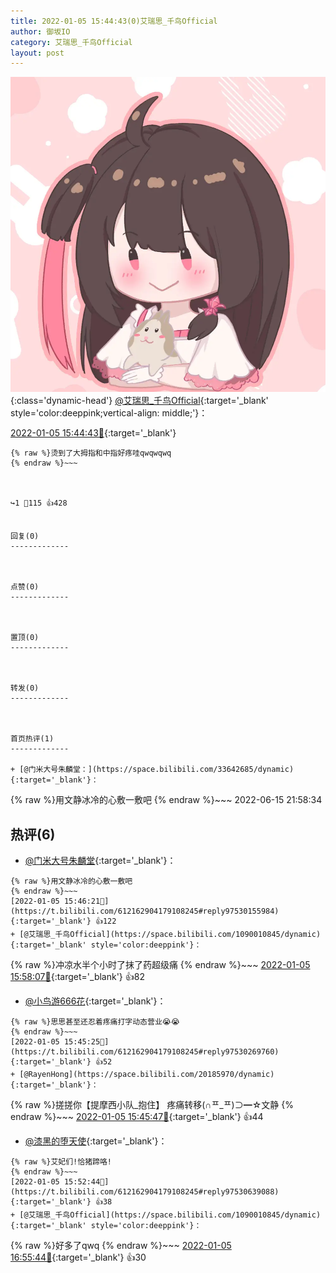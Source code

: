```yaml
---
title: 2022-01-05 15:44:43(0)艾瑞思_千鸟Official
author: 御坂IO
category: 艾瑞思_千鸟Official
layout: post
---
```


![img](/images/7e08840c56f251de28bdf766b647bd5fe9a5d50a.jpg){:class='dynamic-head'}
[@艾瑞思_千鸟Official](https://space.bilibili.com/1090010845/dynamic){:target='_blank' style='color:deeppink;vertical-align: middle;'}：

[2022-01-05 15:44:43🔗](https://t.bilibili.com/612162904179108245){:target='_blank'}

~~~
{% raw %}烫到了大拇指和中指好疼哇qwqwqwq
{% endraw %}~~~



↪️1 💬115 👍428


回复(0)
-------------



点赞(0)
-------------



置顶(0)
-------------



转发(0)
-------------



首页热评(1)
-------------

+ [@门米大号朱麟堂：](https://space.bilibili.com/33642685/dynamic){:target='_blank'}：
~~~
{% raw %}用文静冰冷的心敷一敷吧
{% endraw %}~~~
2022-06-15 21:58:34


热评(6)
-------------

+ [@门米大号朱麟堂](https://space.bilibili.com/33642685/dynamic){:target='_blank'}：
~~~
{% raw %}用文静冰冷的心敷一敷吧
{% endraw %}~~~
[2022-01-05 15:46:21🔗](https://t.bilibili.com/612162904179108245#reply97530155984){:target='_blank'} 👍122
+ [@艾瑞思_千鸟Official](https://space.bilibili.com/1090010845/dynamic){:target='_blank' style='color:deeppink'}：
~~~
{% raw %}冲凉水半个小时了抹了药超级痛
{% endraw %}~~~
[2022-01-05 15:58:07🔗](https://t.bilibili.com/612162904179108245#reply97531095776){:target='_blank'} 👍82
+ [@小鸟游666花](https://space.bilibili.com/29549485/dynamic){:target='_blank'}：
~~~
{% raw %}思思甚至还忍着疼痛打字动态营业😭😭
{% endraw %}~~~
[2022-01-05 15:45:25🔗](https://t.bilibili.com/612162904179108245#reply97530269760){:target='_blank'} 👍52
+ [@RayenHong](https://space.bilibili.com/20185970/dynamic){:target='_blank'}：
~~~
{% raw %}搓搓你【提摩西小队_抱住】
疼痛转移(∩ᄑ_ᄑ)⊃━☆文静
{% endraw %}~~~
[2022-01-05 15:45:47🔗](https://t.bilibili.com/612162904179108245#reply97530200112){:target='_blank'} 👍44
+ [@漆黑的堕天使](https://space.bilibili.com/1954290951/dynamic){:target='_blank'}：
~~~
{% raw %}艾妃们!恰猪蹄咯!
{% endraw %}~~~
[2022-01-05 15:52:44🔗](https://t.bilibili.com/612162904179108245#reply97530639088){:target='_blank'} 👍38
+ [@艾瑞思_千鸟Official](https://space.bilibili.com/1090010845/dynamic){:target='_blank' style='color:deeppink'}：
~~~
{% raw %}好多了qwq
{% endraw %}~~~
[2022-01-05 16:55:44🔗](https://t.bilibili.com/612162904179108245#reply97536085456){:target='_blank'} 👍30


